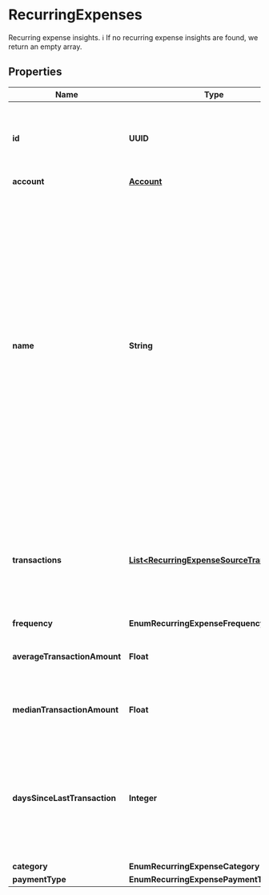 

# RecurringExpenses

Recurring expense insights.   ℹ️ If no recurring expense insights are found, we return an empty array. 

## Properties

| Name | Type | Description | Notes |
|------------ | ------------- | ------------- | -------------|
|**id** | **UUID** | Belvo&#39;s unique identifier used to reference the current recurring expense. |  [optional] |
|**account** | [**Account**](Account.md) |  |  |
|**name** | **String** | The name for the recurring expense.  ℹ️ **Note**: This information is taken from the description section of a transaction and then normalized to provide you with an easy-to-read name. As such, sometimes the name will reflect the merchant the payment is made to (for example, Netflix.com), while for other recurring expenses, this could be something like \&quot;Monthly payment to John\&quot;.  |  |
|**transactions** | [**List&lt;RecurringExpenseSourceTransaction&gt;**](RecurringExpenseSourceTransaction.md) | An array of minified transaction objects used to evaluate the recurring expense. If no transactions were found, we return an empty array. |  |
|**frequency** | **EnumRecurringExpenseFrequency** |  |  |
|**averageTransactionAmount** | **Float** | The average transaction amount of the recurring expense. |  |
|**medianTransactionAmount** | **Float** | The median transaction amount of the recurring expense. |  |
|**daysSinceLastTransaction** | **Integer** | Number of days since the last recurring expense occurred.  Based on the frequency, you can infer how many days until the next charge will occur.  |  |
|**category** | **EnumRecurringExpenseCategory** |  |  |
|**paymentType** | **EnumRecurringExpensePaymentType** |  |  |



